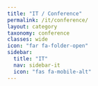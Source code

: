 ```yaml
---
title: "IT / Conference"
permalink: /it/conference/
layout: category
taxonomy: conference
classes: wide
icon: "far fa-folder-open"
sidebar:
  title: "IT"
  nav: sidebar-it
  icon: "fas fa-mobile-alt"
---
```


